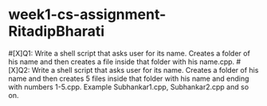 # week1-cs-assignment-RitadipBharati
#[X]Q1: Write a shell script that asks user for its name. Creates a folder of his name and then creates a file inside that folder with his name.cpp.
#[X]Q2: Write a shell script that asks user for its name. Creates a folder of his name and then creates 5 files inside that folder with his name and ending with numbers 1-5.cpp. 
Example Subhankar1.cpp, Subhankar2.cpp and so on. 

